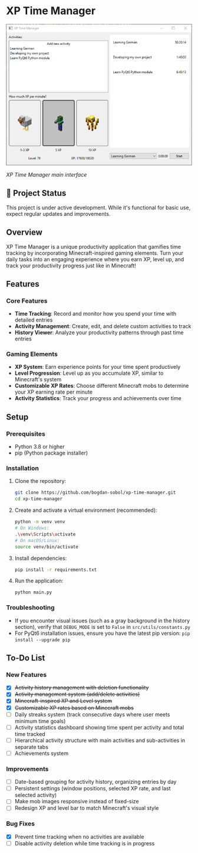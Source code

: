 # XP Time Manager

![XP Time Manager Screenshot](./src/views/img/readme/application_screenshot.png)

*XP Time Manager main interface*

## 🚧 Project Status
This project is under active development. While it's functional for basic use, expect regular updates and improvements.

## Overview
XP Time Manager is a unique productivity application that gamifies time tracking by incorporating Minecraft-inspired gaming elements. Turn your daily tasks into an engaging experience where you earn XP, level up, and track your productivity progress just like in Minecraft!

## Features

### Core Features
- **Time Tracking**: Record and monitor how you spend your time with detailed entries
- **Activity Management**: Create, edit, and delete custom activities to track
- **History Viewer**: Analyze your productivity patterns through past time entries

### Gaming Elements
- **XP System**: Earn experience points for your time spent productively
- **Level Progression**: Level up as you accumulate XP, similar to Minecraft's system
- **Customizable XP Rates**: Choose different Minecraft mobs to determine your XP earning rate per minute
- **Activity Statistics**: Track your progress and achievements over time

## Setup

### Prerequisites
- Python 3.8 or higher
- pip (Python package installer)

### Installation
1. Clone the repository:
   ```bash
   git clone https://github.com/bogdan-sobol/xp-time-manager.git
   cd xp-time-manager
   ```

2. Create and activate a virtual environment (recommended):
   ```bash
   python -m venv venv
   # On Windows:
   .\venv\Scripts\activate
   # On macOS/Linux:
   source venv/bin/activate
   ```

3. Install dependencies:
   ```bash
   pip install -r requirements.txt
   ```

4. Run the application:
   ```bash
   python main.py
   ```

### Troubleshooting
- If you encounter visual issues (such as a gray background in the history section), verify that `DEBUG_MODE` is set to `False` in `src/utils/constants.py`
- For PyQt6 installation issues, ensure you have the latest pip version: `pip install --upgrade pip`

## To-Do List

### New Features
- [x] ~~Activity history management with deletion functionality~~
- [x] ~~Activity management system (add/delete activities)~~
- [x] ~~Minecraft-inspired XP and Level system~~
- [x] ~~Customizable XP rates based on Minecraft mobs~~
- [ ] Daily streaks system (track consecutive days where user meets minimum time goals)
- [ ] Activity statistics dashboard showing time spent per activity and total time tracked
- [ ] Hierarchical activity structure with main activities and sub-activities in separate tabs
- [ ] Achievements system

### Improvements
- [ ] Date-based grouping for activity history, organizing entries by day
- [ ] Persistent settings (window positions, selected XP rate, and last selected activity)
- [ ] Make mob images responsive instead of fixed-size
- [ ] Redesign XP and level bar to match Minecraft's visual style

### Bug Fixes
- [x] Prevent time tracking when no activities are available
- [ ] Disable activity deletion while time tracking is in progress